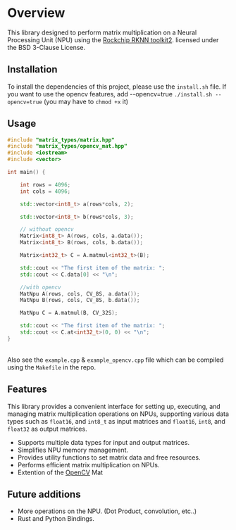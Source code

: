 # Overview

This library designed to perform matrix multiplication on a Neural Processing Unit (NPU) using the [Rockchip RKNN toolkit2](https://github.com/airockchip/rknn-toolkit2). licensed under the BSD 3-Clause License.

## Installation
  To install the dependencies of this project, please use the `install.sh` file.
  If you want to use the opencv features, add --opencv=true `./install.sh --opencv=true` 
  (you may have to `chmod +x` it)

## Usage
```c++
#include "matrix_types/matrix.hpp"
#include "matrix_types/opencv_mat.hpp"
#include <iostream>
#include <vector>

int main() {

    int rows = 4096;
    int cols = 4096;

    std::vector<int8_t> a(rows*cols, 2);

    std::vector<int8_t> b(rows*cols, 3);

    // without opencv
    Matrix<int8_t> A(rows, cols, a.data());
    Matrix<int8_t> B(rows, cols, b.data());

    Matrix<int32_t> C = A.matmul<int32_t>(B);

    std::cout << "The first item of the matrix: ";
    std::cout << C.data[0] << "\n";

    //with opencv
    MatNpu A(rows, cols, CV_8S, a.data());
    MatNpu B(rows, cols, CV_8S, b.data());

    MatNpu C = A.matmul(B, CV_32S);

    std::cout << "The first item of the matrix: ";
    std::cout << C.at<int32_t>(0, 0) << "\n";
}
```

<br> Also see the `example.cpp` & `example_opencv.cpp` file which can be compiled using the `Makefile` in the repo. <br>


## Features

This library provides a convenient interface for setting up, executing, and managing matrix multiplication operations on NPUs,
supporting various data types such as `float16`, and `int8_t` as input matrices and `float16`, `int8`, and `float32` as output matrices.

- Supports multiple data types for input and output matrices.
- Simplifies NPU memory management.
- Provides utility functions to set matrix data and free resources.
- Performs efficient matrix multiplication on NPUs.
- Extention of the [OpenCV](https://github.com/opencv/opencv) Mat

## Future additions 
  - More operations on the NPU. (Dot Product, convolution, etc..)
  - Rust and Python Bindings.
